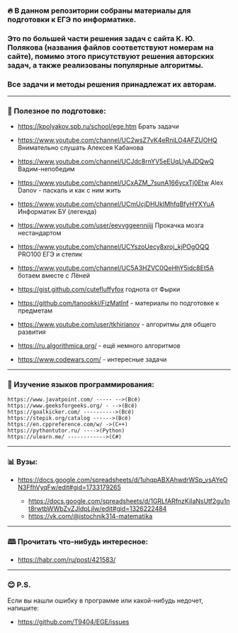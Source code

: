 ### 🔥 В данном репозитории собраны материалы для подготовки к ЕГЭ по информатике. 
### Это по большей части решения задач с сайта К. Ю. Полякова (названия файлов соответствуют номерам на сайте), помимо этого присутствуют решения авторских задач, а также     реализованы популярные алгоритмы. 
### Все задачи и методы решения принадлежат их авторам.

***

### 🧠 Полезное по подготовке: 


+  https://kpolyakov.spb.ru/school/ege.htm  Брать задачи

+ https://www.youtube.com/channel/UC2wsZ7vK4eRniLO4AFZUOHQ Внимательно слушать Алексея Кабанова

+ https://www.youtube.com/channel/UCJdc8rnYV5eEUqLlyAJDQwQ Вадим-непобедим

+ https://www.youtube.com/channel/UCxAZM_7sunA166ycxTj0Etw  Alex Danov - паскаль и как с ним жить

+ https://www.youtube.com/channel/UCmUcjDHUkIMhfqBfyHYXYuA Информатик БУ (легенда)

+ https://www.youtube.com/user/eevvggeenniijj Прокачка мозга нестандартом 

+ https://www.youtube.com/channel/UCYszoUecy8xroj_kjPOgOQQ PRO100 ЕГЭ и степик

+ https://www.youtube.com/channel/UC5A3HZVC0QeHhY5idc8Et5A ботаем вместе с Лёней 

+ https://gist.github.com/cutefluffyfox годнота от Фырки

+ https://github.com/tanookki/FizMatInf - материалы по подготовке к предметам

+ https://www.youtube.com/user/tkhirianov  - алгоритмы для общего развития

+ https://ru.algorithmica.org/ - ещё немного алгоритмов 

+ https://www.codewars.com/ - интересные задачи

---

### 👅 Изучение языков программирования:

    https://www.javatpoint.com/ ----- -->(Всё)
    https://www.geeksforgeeks.org/ - -->(Всё)
    https://goalkicker.com/ ---------->(Всё)
    https://stepik.org/catalog ------>(Всё)
    https://en.cppreference.com/w/ ->(C++)
    https://pythontutor.ru/ ---->(Python)
    https://ulearn.me/ ------------>(C#)

---

### 📊 Вузы: 

* https://docs.google.com/spreadsheets/d/1uhqpABXAhwdrWSp_vsAYeON3FfhVyqFw/edit#gid=1733179265

    * https://docs.google.com/spreadsheets/d/1GRLfARfnzKiIaNsUtf2gu1nt8rwtbWWbZvZJIdpLjIw/edit#gid=1326222484
    * https://vk.com/@istochnik314-matematika

---

### 🕮 Прочитать что-нибудь интересное:

* https://habr.com/ru/post/421583/

---

### 😊 P.S.

Если вы нашли ошибку в программе или какой-нибудь недочет, напишите:

* https://github.com/T9404/EGE/issues







